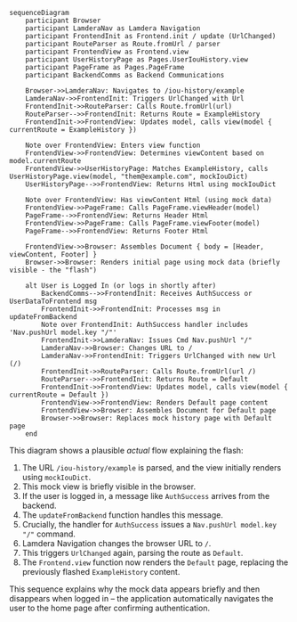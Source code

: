 ```mermaid
sequenceDiagram
    participant Browser
    participant LamderaNav as Lamdera Navigation
    participant FrontendInit as Frontend.init / update (UrlChanged)
    participant RouteParser as Route.fromUrl / parser
    participant FrontendView as Frontend.view
    participant UserHistoryPage as Pages.UserIouHistory.view
    participant PageFrame as Pages.PageFrame
    participant BackendComms as Backend Communications

    Browser->>LamderaNav: Navigates to /iou-history/example
    LamderaNav->>FrontendInit: Triggers UrlChanged with Url
    FrontendInit->>RouteParser: Calls Route.fromUrl(url)
    RouteParser-->>FrontendInit: Returns Route = ExampleHistory
    FrontendInit->>FrontendView: Updates model, calls view(model { currentRoute = ExampleHistory })
    
    Note over FrontendView: Enters view function
    FrontendView->>FrontendView: Determines viewContent based on model.currentRoute
    FrontendView->>UserHistoryPage: Matches ExampleHistory, calls UserHistoryPage.view(model, "them@example.com", mockIouDict)
    UserHistoryPage-->>FrontendView: Returns Html using mockIouDict
    
    Note over FrontendView: Has viewContent Html (using mock data)
    FrontendView->>PageFrame: Calls PageFrame.viewHeader(model)
    PageFrame-->>FrontendView: Returns Header Html
    FrontendView->>PageFrame: Calls PageFrame.viewFooter(model)
    PageFrame-->>FrontendView: Returns Footer Html
    
    FrontendView->>Browser: Assembles Document { body = [Header, viewContent, Footer] }
    Browser->>Browser: Renders initial page using mock data (briefly visible - the "flash")
    
    alt User is Logged In (or logs in shortly after)
        BackendComms-->>FrontendInit: Receives AuthSuccess or UserDataToFrontend msg
        FrontendInit->>FrontendInit: Processes msg in updateFromBackend
        Note over FrontendInit: AuthSuccess handler includes 'Nav.pushUrl model.key "/"'
        FrontendInit->>LamderaNav: Issues Cmd Nav.pushUrl "/"
        LamderaNav->>Browser: Changes URL to /
        LamderaNav->>FrontendInit: Triggers UrlChanged with new Url (/)
        FrontendInit->>RouteParser: Calls Route.fromUrl(url /)
        RouteParser-->>FrontendInit: Returns Route = Default
        FrontendInit->>FrontendView: Updates model, calls view(model { currentRoute = Default })
        FrontendView->>FrontendView: Renders Default page content
        FrontendView->>Browser: Assembles Document for Default page
        Browser->>Browser: Replaces mock history page with Default page
    end

```

This diagram shows a plausible *actual* flow explaining the flash:

1.  The URL `/iou-history/example` is parsed, and the view initially renders using `mockIouDict`.
2.  This mock view is briefly visible in the browser.
3.  If the user is logged in, a message like `AuthSuccess` arrives from the backend.
4.  The `updateFromBackend` function handles this message.
5.  Crucially, the handler for `AuthSuccess` issues a `Nav.pushUrl model.key "/"` command.
6.  Lamdera Navigation changes the browser URL to `/`.
7.  This triggers `UrlChanged` again, parsing the route as `Default`.
8.  The `Frontend.view` function now renders the `Default` page, replacing the previously flashed `ExampleHistory` content.

This sequence explains why the mock data appears briefly and then disappears when logged in – the application automatically navigates the user to the home page after confirming authentication. 